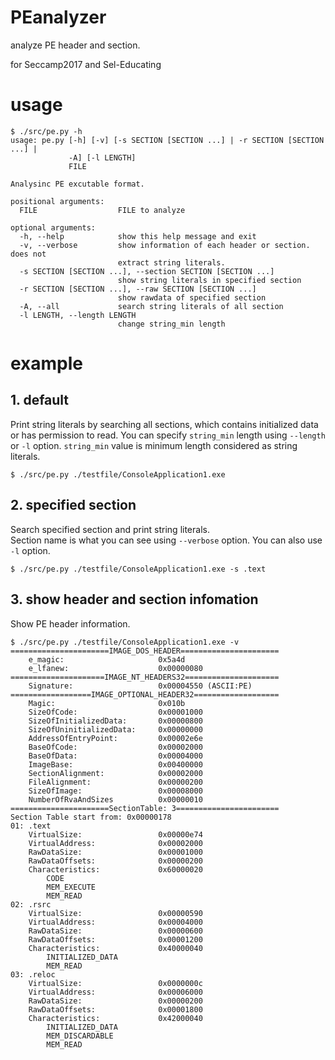 # PEanalyzer
analyze PE header and section.

for Seccamp2017 and Sel-Educating

# usage
```
$ ./src/pe.py -h
usage: pe.py [-h] [-v] [-s SECTION [SECTION ...] | -r SECTION [SECTION ...] |
             -A] [-l LENGTH]
             FILE

Analysinc PE excutable format.

positional arguments:
  FILE                  FILE to analyze

optional arguments:
  -h, --help            show this help message and exit
  -v, --verbose         show information of each header or section. does not
                        extract string literals.
  -s SECTION [SECTION ...], --section SECTION [SECTION ...]
                        show string literals in specified section
  -r SECTION [SECTION ...], --raw SECTION [SECTION ...]
                        show rawdata of specified section
  -A, --all             search string literals of all section
  -l LENGTH, --length LENGTH
                        change string_min length

  ``` 
  
# example

## 1. default

Print string literals by searching all sections, which contains initialized data or has permission to read.
You can specify `string_min` length using `--length` or `-l` option.
`string_min` value is minimum length considered as string literals.

```
$ ./src/pe.py ./testfile/ConsoleApplication1.exe
```

## 2. specified section

Search specified section and print string literals.  
Section name is what you can see using `--verbose` option.
You can also use `-l` option.
```
$ ./src/pe.py ./testfile/ConsoleApplication1.exe -s .text
```

## 3. show header and section infomation

Show PE header information.

```
$ ./src/pe.py ./testfile/ConsoleApplication1.exe -v
======================IMAGE_DOS_HEADER======================
    e_magic:                     0x5a4d
    e_lfanew:                    0x00000080
=====================IMAGE_NT_HEADERS32=====================
    Signature:                   0x00004550 (ASCII:PE)
==================IMAGE_OPTIONAL_HEADER32===================
    Magic:                       0x010b
    SizeOfCode:                  0x00001000
    SizeOfInitializedData:       0x00000800
    SizeOfUninitializedData:     0x00000000
    AddressOfEntryPoint:         0x00002e6e
    BaseOfCode:                  0x00002000
    BaseOfData:                  0x00004000
    ImageBase:                   0x00400000
    SectionAlignment:            0x00002000
    FileAlignment:               0x00000200
    SizeOfImage:                 0x00008000
    NumberOfRvaAndSizes          0x00000010
======================SectionTable: 3=======================
Section Table start from: 0x00000178
01: .text
    VirtualSize:                 0x00000e74
    VirtualAddress:              0x00002000
    RawDataSize:                 0x00001000
    RawDataOffsets:              0x00000200
    Characteristics:             0x60000020
        CODE
        MEM_EXECUTE
        MEM_READ
02: .rsrc
    VirtualSize:                 0x00000590
    VirtualAddress:              0x00004000
    RawDataSize:                 0x00000600
    RawDataOffsets:              0x00001200
    Characteristics:             0x40000040
        INITIALIZED_DATA
        MEM_READ
03: .reloc
    VirtualSize:                 0x0000000c
    VirtualAddress:              0x00006000
    RawDataSize:                 0x00000200
    RawDataOffsets:              0x00001800
    Characteristics:             0x42000040
        INITIALIZED_DATA
        MEM_DISCARDABLE
        MEM_READ
```
